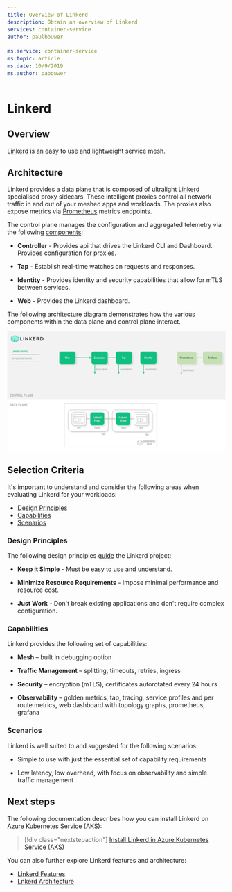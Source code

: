 ```yaml
---
title: Overview of Linkerd
description: Obtain an overview of Linkerd
services: container-service
author: paulbouwer

ms.service: container-service
ms.topic: article
ms.date: 10/9/2019
ms.author: pabouwer
---
```


# Linkerd

## Overview

[Linkerd][linkerd] is an easy to use and lightweight service mesh.

## Architecture

Linkerd provides a data plane that is composed of ultralight [Linkerd][linkerd-proxy] specialised proxy sidecars. These intelligent proxies control all network traffic in and out of your meshed apps and workloads. The proxies also expose metrics via [Prometheus][prometheus] metrics endpoints.

The control plane manages the configuration and aggregated telemetry via the following [components][linkerd-architecture]:

- **Controller** - Provides api that drives the Linkerd CLI and Dashboard. Provides configuration for proxies.

- **Tap** - Establish real-time watches on requests and responses.

- **Identity** - Provides identity and security capabilities that allow for mTLS between services.

- **Web** - Provides the Linkerd dashboard.


The following architecture diagram demonstrates how the various components within the data plane and control plane interact.


![Overview of Linkerd components and architecture.](media/servicemesh/linkerd/about-architecture.png)


## Selection Criteria

It's important to understand and consider the following areas when evaluating Linkerd for your workloads:

- [Design Principles](#design-principles)
- [Capabilities](#capabilities)
- [Scenarios](#scenarios)


### Design Principles

The following design principles [guide][design-principles] the Linkerd project:

- **Keep it Simple** - Must be easy to use and understand.

- **Minimize Resource Requirements** - Impose minimal performance and resource cost.

- **Just Work** - Don't break existing applications and don't require complex configuration.


### Capabilities

Linkerd provides the following set of capabilities:

- **Mesh** – built in debugging option

- **Traffic Management** – splitting, timeouts, retries, ingress

- **Security** – encryption (mTLS), certificates autorotated every 24 hours

- **Observability** – golden metrics, tap, tracing, service profiles and per route metrics, web dashboard with topology graphs, prometheus, grafana


### Scenarios

Linkerd is well suited to and suggested for the following scenarios:

- Simple to use with just the essential set of capability requirements

- Low latency, low overhead, with focus on observability and simple traffic management


## Next steps

The following documentation describes how you can install Linkerd on Azure Kubernetes Service (AKS):

> [!div class="nextstepaction"]
> [Install Linkerd in Azure Kubernetes Service (AKS)][linkerd-install]

You can also further explore Linkerd features and architecture:

- [Linkerd Features][linkerd-features]
- [Lnkerd Architecture][linkerd-architecture]

<!-- LINKS - external -->
[linkerd]: https://linkerd.io/2/overview/
[linkerd-architecture]: https://linkerd.io/2/reference/architecture/
[linkerd-features]: https://linkerd.io/2/features/
[design-principles]: https://linkerd.io/2/design-principles/
[linkerd-proxy]: https://github.com/linkerd/linkerd2-proxy

[grafana]: https://grafana.com/
[prometheus]: https://prometheus.io/

<!-- LINKS - internal -->
[linkerd-install]: ./servicemesh-linkerd-install.md